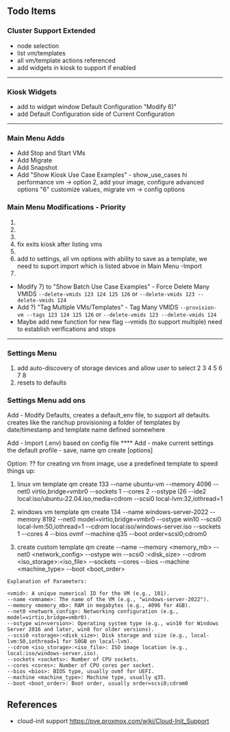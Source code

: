 ## Todo Items

### Cluster Support Extended
- node selection
- list vm/templates
- all vm/template actions referenced
- add widgets in kiosk to support if enabled
---

### Kiosk Widgets
- add to widget window Default Configuration "Modify 6)"
- add Default Configuration side of Current Configuration
---

### Main Menu Adds

- Add Stop and Start VMs
- Add Migrate
- Add Snapshot
- Add "Show Kiosk Use Case Examples" - show_use_cases hi performance vm -> option 2, add your image, configure advanced options "6" customize values,  migrate vm -> config options 

### Main Menu Modifications - Priority
1) 
2)
3)
4) fix exits kiosk after listing vms
5) 
6) add to settings, all vm options with ability to save as a template, we need to suport import which is listed abvoe in Main Menu -Import 
7) 
- Modify 7) to "Show Batch Use Case Examples" - Force Delete Many VMIDS `--delete-vmids 123 124 125 126` or `--delete-vmids 123 --delete-vmids 124`
- Add ?) "Tag Multiple VMs/Templates" - Tag Many VMIDS `--provision-vm --tags 123 124 125 126` or `--delete-vmids 123 --delete-vmids 124`
- Maybe add new function for new flag --vmids (to support multiple) need to establish verifications and stops
---

### Settings Menu

1) add auto-discovery of storage devices and allow user to select
2
3
4
5
6
7
8
9) resets to defaults

### Settings Menu add ons
Add - Modify Defaults, creates a default_env file, to support all defaults. creates like the ranchup provisioning a folder of templates by date/timestamp and template name defined somewhere

Add - Import (.env) based on config file ****
Add - make current settings the default profile - save, name 
qm create <vmid> [options]

Option: ?? for creating vm from image, use a predefined template to speed things up:

1. linux vm template
qm create 133 --name ubuntu-vm --memory 4096 --net0 virtio,bridge=vmbr0 --sockets 1 --cores 2 --ostype l26 --ide2 local:iso/ubuntu-22.04.iso,media=cdrom --scsi0 local-lvm:32,iothread=1

2. windows vm template
qm create 134 --name windows-server-2022 --memory 8192 --net0 model=virtio,bridge=vmbr0 --ostype win10 --scsi0 local-lvm:50,iothread=1 --cdrom local:iso/windows-server.iso --sockets 1 --cores 4 --bios ovmf --machine q35 --boot order=scsi0;cdrom0

3. create custom template
qm create <vmid> --name <vmname> --memory <memory_mb> --net0 <network_config> --ostype win<version> --scsi0 <storage>:<disk_size> --cdrom <iso_storage>:<iso_file> --sockets <sockets> --cores <cores> --bios <bios> --machine <machine_type> --boot <boot_order>

```
Explanation of Parameters:

<vmid>: A unique numerical ID for the VM (e.g., 101).
--name <vmname>: The name of the VM (e.g., "windows-server-2022").
--memory <memory_mb>: RAM in megabytes (e.g., 4096 for 4GB).
--net0 <network_config>: Networking configuration (e.g., model=virtio,bridge=vmbr0).
--ostype win<version>: Operating system type (e.g., win10 for Windows Server 2016 and later, win8 for older versions).
--scsi0 <storage>:<disk_size>: Disk storage and size (e.g., local-lvm:50,iothread=1 for 50GB on local-lvm).
--cdrom <iso_storage>:<iso_file>: ISO image location (e.g., local:iso/windows-server.iso).
--sockets <sockets>: Number of CPU sockets.
--cores <cores>: Number of CPU cores per socket.
--bios <bios>: BIOS type, usually ovmf for UEFI.
--machine <machine_type>: Machine type, usually q35.
--boot <boot_order>: Boot order, usually order=scsi0;cdrom0
```

## References

- cloud-init support
  https://pve.proxmox.com/wiki/Cloud-Init_Support
